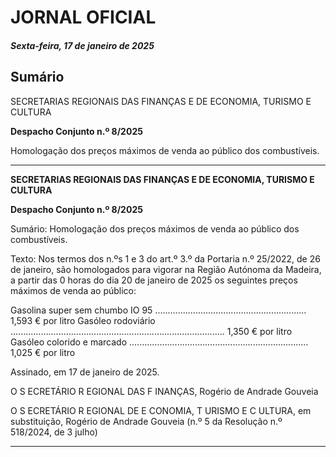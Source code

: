 # JORNAL OFICIAL

##### Sexta-feira, 17 de janeiro de 2025

## **Sumário**

SECRETARIAS REGIONAIS DAS FINANÇAS E DE ECONOMIA,
TURISMO E CULTURA

**Despacho Conjunto n.º 8/2025**

Homologação dos preços máximos de venda ao público dos combustíveis.




---

**SECRETARIAS REGIONAIS DAS FINANÇAS E DE ECONOMIA, TURISMO E CULTURA**


**Despacho Conjunto n.º 8/2025**

Sumário:
Homologação dos preços máximos de venda ao público dos combustíveis.

Texto:
Nos termos dos n.ºs 1 e 3 do art.º 3.º da Portaria n.º 25/2022, de 26 de janeiro, são homologados para vigorar na Região
Autónoma da Madeira, a partir das 0 horas do dia 20 de janeiro de 2025 os seguintes preços máximos de venda ao público:


Gasolina super sem chumbo IO 95 ............................................................ 1,593 € por litro
Gasóleo rodoviário ..................................................................................... 1,350 € por litro
Gasóleo colorido e marcado ....................................................................... 1,025 € por litro

Assinado, em 17 de janeiro de 2025.

O S ECRETÁRIO R EGIONAL DAS F INANÇAS, Rogério de Andrade Gouveia

O S ECRETÁRIO R EGIONAL DE E CONOMIA, T URISMO E C ULTURA, em substituição, Rogério de Andrade Gouveia
(n.º 5 da Resolução n.º 518/2024, de 3 julho)




---
